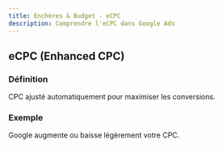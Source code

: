 ```yaml
---
title: Enchères & Budget - eCPC
description: Comprendre l'eCPC dans Google Ads
---
```


## eCPC (Enhanced CPC)

### Définition
CPC ajusté automatiquement pour maximiser les conversions.

### Exemple
Google augmente ou baisse légèrement votre CPC.